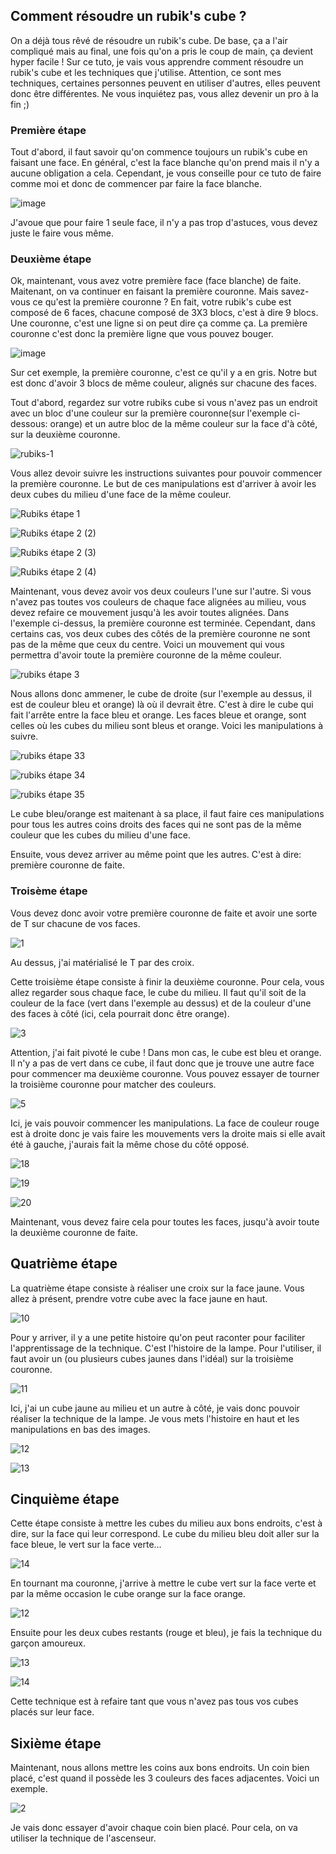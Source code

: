 ## Comment résoudre un rubik's cube ?

On a déjà tous rêvé de résoudre un rubik's cube. De base, ça a l'air compliqué mais au final, une fois qu'on a pris le coup de main, ça devient hyper facile !
Sur ce tuto, je vais vous apprendre comment résoudre un rubik's cube et les techniques que j'utilise. Attention, ce sont mes techniques, certaines personnes peuvent en utiliser d'autres, elles peuvent donc être différentes.
Ne vous inquiétez pas, vous allez devenir un pro à la fin ;)

### Première étape
Tout d'abord, il faut savoir qu'on commence toujours un rubik's cube en faisant une face. En général, c'est la face blanche qu'on prend mais il n'y a aucune obligation a cela. Cependant, je vous conseille pour ce tuto de faire comme moi et donc de commencer par faire la face blanche. 

![image](https://user-images.githubusercontent.com/98915784/152345647-2e06ed45-930b-4d7f-a4b0-fb0adb3a610c.png)

J'avoue que pour faire 1 seule face, il n'y a pas trop d'astuces, vous devez juste le faire vous même.

### Deuxième étape
Ok, maintenant, vous avez votre première face (face blanche) de faite. Maitenant, on va continuer en faisant la première couronne. Mais savez-vous ce qu'est la première couronne ?
En fait, votre rubik's cube est composé de 6 faces, chacune composé de 3X3 blocs, c'est à dire 9 blocs. Une couronne, c'est une ligne si on peut dire ça comme ça. La première couronne c'est donc la première ligne que vous pouvez bouger. 

![image](https://user-images.githubusercontent.com/98915784/152348001-d4165003-2ae4-404f-9a34-4177f63898fe.png)

Sur cet exemple, la première couronne, c'est ce qu'il y a en gris.
Notre but est donc d'avoir 3 blocs de même couleur, alignés sur chacune des faces. 

Tout d'abord, regardez sur votre rubiks cube si vous n'avez pas un endroit avec un bloc d'une couleur sur la première couronne(sur l'exemple ci-dessous: orange) et un autre bloc de la même couleur sur la face d'à côté, sur la deuxième couronne. 

![rubiks-1](https://user-images.githubusercontent.com/98915784/152350478-effbc8ad-e58c-4688-a5f2-7394f8d09f57.PNG)

Vous allez devoir suivre les instructions suivantes pour pouvoir commencer la première couronne. Le but de ces manipulations est d'arriver à avoir les deux cubes du milieu d'une face de la même couleur.  

![Rubiks étape 1](https://user-images.githubusercontent.com/98915784/152398357-bdc3e8ba-709a-4416-b3a5-a0743d067d45.PNG)

![Rubiks étape 2 (2)](https://user-images.githubusercontent.com/98915784/152400018-ba7a38a5-ab20-4d99-8aa6-0a27dcb02fbd.PNG)

![Rubiks étape 2 (3)](https://user-images.githubusercontent.com/98915784/152400937-637ecf5a-9d1f-40cd-8c4a-b5c30e85aeba.PNG)

![Rubiks étape 2 (4)](https://user-images.githubusercontent.com/98915784/152402179-86e3a969-0dca-46b1-89e8-a5fcf75ab865.PNG)

Maintenant, vous devez avoir vos deux couleurs l'une sur l'autre. Si vous n'avez pas toutes vos couleurs de chaque face alignées au milieu, vous devez refaire ce mouvement jusqu'à les avoir toutes alignées.  Dans l'exemple ci-dessus, la première couronne est terminée. Cependant, dans certains cas, vos deux cubes des côtés de la première couronne ne sont pas de la même que ceux du centre. Voici un mouvement qui vous permettra d'avoir toute la première couronne de la même couleur.

![rubiks étape 3](https://user-images.githubusercontent.com/98915784/152405630-df4ebc2a-2d21-41e1-a87f-4b37b33f3cb6.PNG)

Nous allons donc ammener, le cube de droite (sur l'exemple au dessus, il est de couleur bleu et orange) là où il devrait être. C'est à dire le cube qui fait l'arrête entre la face bleu et orange. Les faces bleue et orange, sont celles où les cubes du milieu sont bleus et orange. 
Voici les manipulations à suivre.

![rubiks étape 33](https://user-images.githubusercontent.com/98915784/152406839-47bfa9ef-90c5-4101-9bc4-339a44439439.PNG)

![rubiks étape 34](https://user-images.githubusercontent.com/98915784/152407764-e8e4f881-2898-430b-a824-4857358dc867.PNG)

![rubiks étape 35](https://user-images.githubusercontent.com/98915784/152408396-ee9c4979-d784-4664-9808-6c7de2d51919.PNG)

Le cube bleu/orange est maitenant à sa place, il faut faire ces manipulations pour tous les autres coins droits des faces qui ne sont pas de la même couleur que les cubes du milieu d'une face. 

Ensuite, vous devez arriver au même point que les autres. C'est à dire: première couronne de faite.

### Troisème étape
Vous devez donc avoir votre première couronne de faite et avoir une sorte de T sur chacune de vos faces. 

![1](https://user-images.githubusercontent.com/98915784/152409521-5c74a464-4e3a-48e9-b39e-f0e1e19530fa.PNG)

 Au dessus, j'ai matérialisé le T par des croix.
 
 Cette troisième étape consiste à finir la deuxième couronne. Pour cela, vous allez regarder sous chaque face, le cube du milieu. Il faut qu'il soit de la couleur de la face (vert dans l'exemple au dessus) et de la couleur d'une des faces à côté (ici, cela pourrait donc être orange). 
 
![3](https://user-images.githubusercontent.com/98915784/152411291-e0643455-1d42-4d0e-9d9b-c43d40d4db58.PNG)

Attention, j'ai fait pivoté le cube !
Dans mon cas, le cube est bleu et orange. Il n'y a pas de vert dans ce cube, il faut donc que je trouve une autre face pour commencer ma deuxième couronne. Vous pouvez essayer de tourner la troisième couronne pour matcher des couleurs. 

![5](https://user-images.githubusercontent.com/98915784/152412845-ca57e036-64de-4f8c-a99f-ec0fb5690a4a.PNG)

Ici, je vais pouvoir commencer les manipulations. La face de couleur rouge est à droite donc je vais faire les mouvements vers la droite mais si elle avait été à gauche, j'aurais fait la même chose du côté opposé. 

![18](https://user-images.githubusercontent.com/98915784/152414765-e8289bce-8081-4165-b67e-d79c7292b6c2.PNG)

![19](https://user-images.githubusercontent.com/98915784/152415254-f85b2231-34d4-4d67-bfcf-82bad2447fb1.PNG)

![20](https://user-images.githubusercontent.com/98915784/152416012-5925f350-d359-4790-8a79-7f2910e0b260.PNG)

Maintenant, vous devez faire cela pour toutes les faces, jusqu'à avoir toute la deuxième couronne de faite.

## Quatrième étape
La quatrième étape consiste à réaliser une croix sur la face jaune. Vous allez à présent, prendre votre cube avec la face jaune en haut.

![10](https://user-images.githubusercontent.com/98915784/152513468-946f0cf1-a2ec-4f6e-888c-f391f25a5aae.PNG)

Pour y arriver, il y a une petite histoire qu'on peut raconter pour faciliter l'apprentissage de la technique. C'est l'histoire de la lampe. Pour l'utiliser, il faut avoir un (ou plusieurs cubes jaunes dans l'idéal) sur la troisième couronne. 

![11](https://user-images.githubusercontent.com/98915784/152513541-8229bf57-05cc-41be-9c21-a86eee1e44d3.PNG)

Ici, j'ai un cube jaune au milieu et un autre à côté, je vais donc pouvoir réaliser la technique de la lampe.
Je vous mets l'histoire en haut et les manipulations en bas des images. 

![12](https://user-images.githubusercontent.com/98915784/152513729-87fd71ad-7c62-4043-bf82-17da8380fea9.PNG)

![13](https://user-images.githubusercontent.com/98915784/152513781-ff63efd2-84eb-4cd9-84ce-86cd5ecbe539.PNG)

## Cinquième étape
Cette étape consiste à mettre les cubes du milieu aux bons endroits, c'est à dire, sur la face qui leur correspond. Le cube du milieu bleu doit aller sur la face bleue, le vert sur la face verte...

![14](https://user-images.githubusercontent.com/98915784/152514845-b9cf7065-b61e-4054-a1ab-3476067ccfa3.PNG)

En tournant ma couronne, j'arrive à mettre le cube vert sur la face verte et par la même occasion le cube orange sur la face orange.

![12](https://user-images.githubusercontent.com/98915784/152516982-399b576c-cd5a-455b-9590-e1f22b6b2710.PNG)

Ensuite pour les deux cubes restants (rouge et bleu), je fais la technique du garçon amoureux.

![13](https://user-images.githubusercontent.com/98915784/152517106-9ba05298-bced-4e53-9daf-8fd05d06fdca.PNG)

![14](https://user-images.githubusercontent.com/98915784/152517134-9fca2bdc-3834-4992-8105-73251d83f4ec.PNG)

Cette technique est à refaire tant que vous n'avez pas tous vos cubes placés sur leur face.

## Sixième étape
Maintenant, nous allons mettre les coins aux bons endroits. Un coin bien placé, c'est quand il possède les 3 couleurs des faces adjacentes. Voici un exemple.

![2](https://user-images.githubusercontent.com/98915784/152518608-7e11ac67-f05c-4eb0-a74d-16033267ab74.PNG)

Je vais donc essayer d'avoir chaque coin bien placé. Pour cela, on va utiliser la technique de l'ascenseur.







